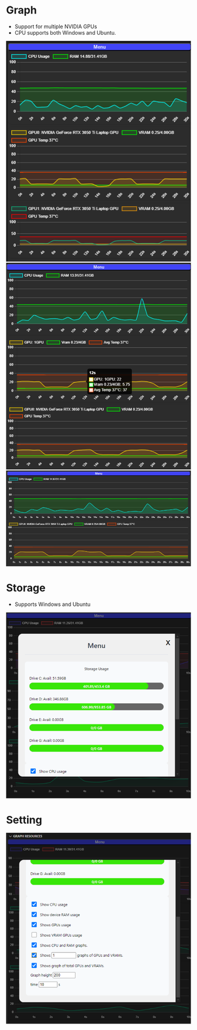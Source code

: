 # Graph
- Support for multiple NVIDIA GPUs
- CPU supports both Windows and Ubuntu.

<p align="center">
  <img src="images/1.png" alt="NVIDIA Monitor" />
  <img src="images/5.png" alt="NVIDIA Monitor" />
  <img src="images/2.png" alt="NVIDIA Monitor" />
</p>

# Storage
- Supports Windows and Ubuntu

<p align="center">
  <img src="images/3.png" alt="NVIDIA Monitor" />
</p>

# Setting

<p align="center">
  <img src="images/4.png" alt="NVIDIA Monitor" />
</p>
